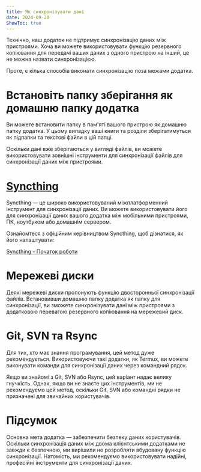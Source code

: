 ```yaml
---
title: Як синхронізувати дані  
date: 2024-09-20  
ShowToc: true  
---
```


Технічно, наш додаток не підтримує синхронізацію даних між пристроями. Хоча ви можете використовувати функцію резервного копіювання для передачі ваших даних з одного пристрою на інший, це не можна назвати синхронізацією.

Проте, є кілька способів виконати синхронізацію поза межами додатка.

# Встановіть папку зберігання як домашню папку додатка

Ви можете встановити папку в пам'яті вашого пристрою як домашню папку додатка. У цьому випадку ваші книги та розділи зберігатимуться як підпапки та текстові файли в цій папці.

Оскільки дані вже зберігаються у вигляді файлів, ви можете використовувати зовнішні інструменти для синхронізації файлів для синхронізації даних між пристроями.

# [Syncthing](https://play.google.com/store/apps/details?id=com.nutomic.syncthingandroid)

Syncthing — це широко використовуваний міжплатформенний інструмент для синхронізації даних. Ви можете використовувати його для синхронізації даних вашого додатка між мобільними пристроями, ПК, ноутбуком або домашнім сервером.

Ознайомтеся з офіційним керівництвом Syncthing, щоб дізнатися, як його налаштувати:

[Syncthing - Початок роботи](https://docs.syncthing.net/intro/getting-started.html#getting-started)

# Мережеві диски

Деякі мережеві диски пропонують функцію двосторонньої синхронізації файлів. Встановивши домашню папку додатка як папку для синхронізації, ви зможете синхронізувати дані між пристроями з додатковою перевагою резервного копіювання на мережевий диск.

# Git, SVN та Rsync

Для тих, хто має знання програмування, цей метод дуже рекомендується. Використовуючи такі додатки, як Termux, ви можете виконувати команди для синхронізації даних через командний рядок.

Якщо ви знайомі з Git, SVN або Rsync, цей варіант надає велику гнучкість. Однак, якщо ви не знаєте цих інструментів, ми не рекомендуємо цей метод, оскільки Git, SVN або командні рядки не призначені для звичайних користувачів.

# Підсумок

Основна мета додатка — забезпечити безпеку даних користувачів. Оскільки синхронізація даних між двома клієнтськими додатками не завжди є безпечною, ми вирішили не розробляти вбудовану функцію синхронізації. Натомість, ми рекомендуємо використовувати надійні, професійні інструменти для синхронізації даних.
